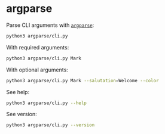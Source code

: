 # argparse

Parse CLI arguments with [`argparse`](https://docs.python.org/howto/argparse.html):

```sh
python3 argparse/cli.py
```

With required arguments:

```sh
python3 argparse/cli.py Mark
```

With optional arguments:

```sh
python3 argparse/cli.py Mark --salutation=Welcome --color
```

See help:

```sh
python3 argparse/cli.py --help
```

See version:

```sh
python3 argparse/cli.py --version
```
